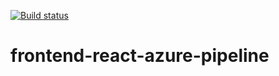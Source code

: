 
[![Build status](https://dev.azure.com/eskills/frontend-react-azure-pipeline/_apis/build/status/frontend-react-azure-pipeline-CI)](https://dev.azure.com/eskills/frontend-react-azure-pipeline/_build/latest?definitionId=-1)

# frontend-react-azure-pipeline
